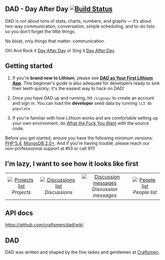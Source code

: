 ## DAD - Day After Day [![Build Status](https://travis-ci.org/craftsmen/dad.png?branch=refactor)](https://travis-ci.org/craftsmen/dad)

DAD is not about tons of stats, charts, numbers, and graphs — it’s about two-way communication, conversation, simple scheduling,
and to-do lists so you don’t forget the little things.

No bloat, only things that matter: communication.

Oh! And Rock it [Day After Day](http://www.youtube.com/watch?v=XonFZjuyc6E) or Sing it [Day After Day](http://www.youtube.com/watch?v=shGHIfAR-dY).

## Getting started

1. If you're **brand new to Lithium**, please see [**DAD as Your First Lithium App**](). This beginner's guide is also adequate for developers ready to sink their teeth quickly; it's the easiest way to hack on DAD!

2. Once you have DAD up and running, hit `/signup/` to create an account and sign in. You can load the **developer** seed data by running `li3 db populate`.

3. If you're familiar with how Lithium works and are comfortable setting up your own environment, do [What the Fuck You Want](http://en.wikipedia.org/wiki/WTFPL) with the source code.

Before you get started, ensure you have the following minimum versions: [PHP 5.4](http://php.net/downloads.php), [MongoDB 2.0+](http://www.mongodb.org/downloads). And if you're having trouble, please reach our non-professionnal support at #li3 or call 911!

## I'm lazy, I want to see how it looks like first

<table>
  <tr>
    <td align="center">
      <a href="http://44016b92d777a761b665-d9ce829a83d462515b3e378f938e4c6d.r29.cf3.rackcdn.com/projects_list.png" target="_blank" title="Projects list">
        <img src="http://44016b92d777a761b665-d9ce829a83d462515b3e378f938e4c6d.r29.cf3.rackcdn.com/projects_list.png" alt="Projects list">
      </a>
      <br />
      <em>Projects</em>
    </td>
    <td align="center">
      <a href="http://44016b92d777a761b665-d9ce829a83d462515b3e378f938e4c6d.r29.cf3.rackcdn.com/discussions_list.png" target="_blank" title="Discussions list">
        <img src="http://44016b92d777a761b665-d9ce829a83d462515b3e378f938e4c6d.r29.cf3.rackcdn.com/discussions_list.png" alt="Discussions list">
      </a>
      <br />
      <em>Discussions</em>
    </td>
    <td align="center">
      <a href="http://44016b92d777a761b665-d9ce829a83d462515b3e378f938e4c6d.r29.cf3.rackcdn.com/discussion_message.png" target="_blank" title="Discussion messages">
        <img src="http://44016b92d777a761b665-d9ce829a83d462515b3e378f938e4c6d.r29.cf3.rackcdn.com/discussion_message.png" alt="Discussion messages">
      </a>
      <br />
      <em>Discussion messages</em>
    </td>
    <td align="center">
      <a href="http://44016b92d777a761b665-d9ce829a83d462515b3e378f938e4c6d.r29.cf3.rackcdn.com/people_list.png" target="_blank" title="People list">
        <img src="http://44016b92d777a761b665-d9ce829a83d462515b3e378f938e4c6d.r29.cf3.rackcdn.com/people_list.png" alt="People list">
      </a>
      <br />
      <em>People list</em>
    </td>
  </tr>
</table>

## API docs

https://github.com/craftsmen/dad/wiki

## DAD

DAD was written and shaped by the fine ladies and gentlemen at [Craftsmen](https://github.com/craftsmen).